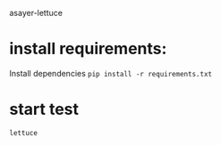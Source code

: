 asayer-lettuce



# install requirements:
Install dependencies `pip install -r requirements.txt`

# start test
`lettuce`
